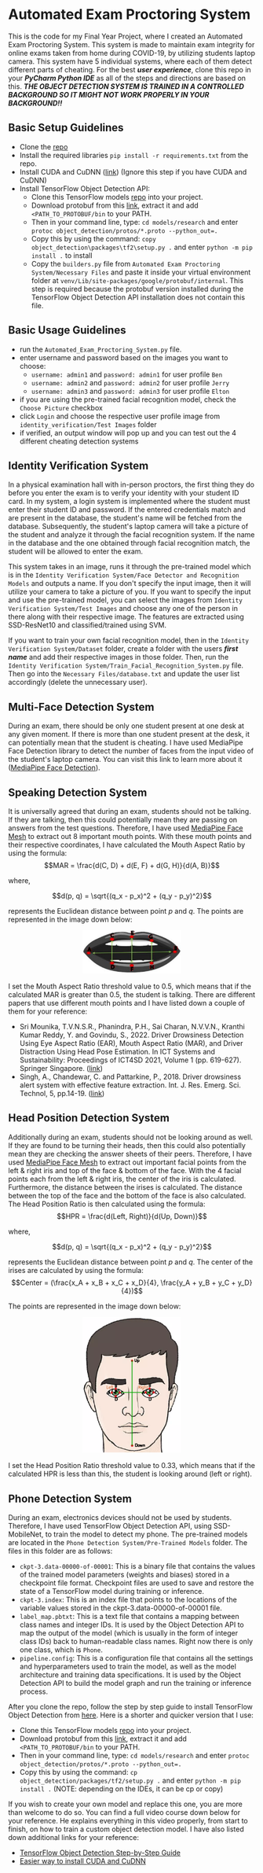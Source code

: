 # Automated Exam Proctoring System
This is the code for my Final Year Project, where I created an Automated Exam Proctoring System. This system is made to maintain exam integrity for online exams taken from home during COVID-19, by utilizing students laptop camera. This system have 5 individual systems, where each of them detect different parts of cheating.
For the best **_user experience_**, clone this repo in your **_PyCharm Python IDE_** as all of the steps and directions are based on this. **_THE OBJECT DETECTION SYSTEM IS TRAINED IN A CONTROLLED BACKGROUND SO IT MIGHT NOT WORK PROPERLY IN YOUR BACKGROUND!!_** 

## Basic Setup Guidelines
- Clone the [repo](https://github.com/blank-ed/Automated_Exam_Proctoring_System.git)
- Install the required libraries `pip install -r requirements.txt` from the repo.
- Install CUDA and CuDNN ([link](https://www.youtube.com/watch?v=hHWkvEcDBO0&t=0s)) (Ignore this step if you have CUDA and CuDNN)
- Install TensorFlow Object Detection API:
  - Clone this TensorFlow models [repo](https://github.com/tensorflow/models) into your project.
  - Download protobuf from this [link](https://github.com/protocolbuffers/protobuf/releases), extract it and add `<PATH_TO_PROTOBUF/bin` to your PATH.
  - Then in your command line, type: `cd models/research` and enter `protoc object_detection/protos/*.proto --python_out=.`
  - Copy this by using the command: `copy object_detection\packages\tf2\setup.py .` and enter `python -m pip install .` to install
  - Copy the `builders.py` file from `Automated Exam Proctoring System/Necessary Files` and paste it inside your virtual environment folder at `venv/Lib/site-packages/google/protobuf/internal`. This step is required because the protobuf version installed during the TensorFlow Object Detection API installation does not contain this file.

## Basic Usage Guidelines
- run the `Automated_Exam_Proctoring_System.py` file.
- enter username and password based on the images you want to choose:
  - `username: admin1` and `password: admin1` for user profile `Ben`
  - `username: admin2` and `password: admin2` for user profile `Jerry`
  - `username: admin3` and `password: admin3` for user profile `Elton`
- if you are using the pre-trained facial recognition model, check the `Choose Picture` checkbox
- click `Login` and choose the respective user profile image from `identity_verification/Test Images` folder
- if verified, an output window will pop up and you can test out the 4 different cheating detection systems

## Identity Verification System
In a physical examination hall with in-person proctors, the first thing they do before you enter the exam is to verify your identity with your student ID card. In my system, a login system is implemented where the student must enter their student ID and password. If the entered credentials match and are present in the database, the student's name will be fetched from the database. Subsequently, the student's laptop camera will take a picture of the student and analyze it through the facial recognition system. If the name in the database and the one obtained through facial recognition match, the student will be allowed to enter the exam.

This system takes in an image, runs it through the pre-trained model which is in the `Identity Verification System/Face Detector and Recognition Models` and outputs a name. If you don't specify the input image, then it will utilize your camera to take a picture of you. If you want to specify the input and use the pre-trained model, you can select the images from `Identity Verification System/Test Images` and choose any one of the person in there along with their respective image. The features are extracted using SSD-ResNet10 and classified/trained using SVM.

If you want to train your own facial recognition model, then in the `Identity Verification System/Dataset` folder, create a folder with the users *__first name__* and add their respective images in those folder. Then, run the `Identity Verification System/Train_Facial_Recognition_System.py` file. 
Then go into the `Necessary Files/database.txt` and update the user list accordingly (delete the unnecessary user).

## Multi-Face Detection System
During an exam, there should be only one student present at one desk at any given moment. If there is more than one student present at the desk, it can potentially mean that the student is cheating. I have used MediaPipe Face Detection library to detect the number of faces from the input video of the student's laptop camera. You can visit this link to learn more about it ([MediaPipe Face Detection](https://github.com/google/mediapipe/blob/master/docs/solutions/face_detection.md)).

## Speaking Detection System
It is universally agreed that during an exam, students should not be talking. If they are talking, then this could potentially mean they are passing on answers from the test questions. Therefore, I have used [MediaPipe Face Mesh](https://github.com/google/mediapipe/blob/master/docs/solutions/face_mesh.md) to extract out 8 important mouth points. With these mouth points and their respective coordinates, I have calculated the Mouth Aspect Ratio by using the formula:
$$MAR = \frac{d(C, D) + d(E, F) + d(G, H)}{d(A, B)}$$

where,

$$d(p, q) = \sqrt{(q_x - p_x)^2 + (q_y - p_y)^2}$$

represents the Euclidean distance between point $p$ and $q$. The points are represented in the image down below:
<p align="center">
  <img src="https://github.com/blank-ed/Automated_Exam_Proctoring_System/blob/master/Necessary%20Files/Mouth%20Aspect%20Ratio.png" width="200" height="auto">
</p>

I set the Mouth Aspect Ratio threshold value to 0.5, which means that if the calculated MAR is greater than 0.5, the student is talking. There are different papers that use different mouth points and I have listed down a couple of them for your reference:
- Sri Mounika, T.V.N.S.R., Phanindra, P.H., Sai Charan, N.V.V.N., Kranthi Kumar Reddy, Y. and Govindu, S., 2022. Driver Drowsiness Detection Using Eye Aspect Ratio (EAR), Mouth Aspect Ratio (MAR), and Driver Distraction Using Head Pose Estimation. In ICT Systems and Sustainability: Proceedings of ICT4SD 2021, Volume 1 (pp. 619-627). Springer Singapore. ([link](https://link.springer.com/chapter/10.1007/978-981-16-5987-4_63))
- Singh, A., Chandewar, C. and Pattarkine, P., 2018. Driver drowsiness alert system with effective feature extraction. Int. J. Res. Emerg. Sci. Technol, 5, pp.14-19. ([link](https://ijrest.net/downloads/volume-5/issue-4/pid-ijrest-54201808.pdf))

## Head Position Detection System
Additionally during an exam, students should not be looking around as well. If they are found to be turning their heads, then this could also potentially mean they are checking the answer sheets of their peers. Therefore, I have used [MediaPipe Face Mesh](https://github.com/google/mediapipe/blob/master/docs/solutions/face_mesh.md) to extract out important facial points from the left & right iris and top of the face & bottom of the face. With the 4 facial points each from the left & right iris, the center of the iris is calculated. Furthermore, the distance between the irises is calculated. The distance between the top of the face and the bottom of the face is also calculated. The Head Position Ratio is then calculated using the formula:
$$HPR = \frac{d(Left, Right)}{d(Up, Down)}$$

where,

$$d(p, q) = \sqrt{(q_x - p_x)^2 + (q_y - p_y)^2}$$

represents the Euclidean distance between point $p$ and $q$. The center of the irises are calculated by using the formula:
$$Center = (\frac{x_A + x_B + x_C + x_D}{4}, \frac{y_A + y_B + y_C + y_D}{4})$$

The points are represented in the image down below:
<p align="center">
  <img src="https://github.com/blank-ed/Automated_Exam_Proctoring_System/blob/master/Necessary%20Files/Head%20Position%20Ratio.png" width="200" height="auto">
</p>

I set the Head Position Ratio threshold value to 0.33, which means that if the calculated HPR is less than this, the student is looking around (left or right).

## Phone Detection System
During an exam, electronics devices should not be used by students. Therefore, I have used TensorFlow Object Detection API, using SSD-MobileNet, to train the model to detect my phone. The pre-trained models are located in the `Phone Detection System/Pre-Trained Models` folder. The files in this folder are as follows:
- `ckpt-3.data-00000-of-00001`: This is a binary file that contains the values of the trained model parameters (weights and biases) stored in a checkpoint file format. Checkpoint files are used to save and restore the state of a TensorFlow model during training or inference.
- `ckpt-3.index`: This is an index file that points to the locations of the variable values stored in the ckpt-3.data-00000-of-00001 file.
- `label_map.pbtxt`: This is a text file that contains a mapping between class names and integer IDs. It is used by the Object Detection API to map the output of the model (which is usually in the form of integer class IDs) back to human-readable class names. Right now there is only one class, which is `Phone`.
- `pipeline.config`: This is a configuration file that contains all the settings and hyperparameters used to train the model, as well as the model architecture and training data specifications. It is used by the Object Detection API to build the model graph and run the training or inference process.

After you clone the repo, follow the step by step guide to install TensorFlow Object Detection from [here](https://tensorflow-object-detection-api-tutorial.readthedocs.io/en/latest/install.html#tensorflow-object-detection-api-installation). Here is a shorter and quicker version that I use:
- Clone this TensorFlow models [repo](https://github.com/tensorflow/models) into your project.
- Download protobuf from this [link](https://github.com/protocolbuffers/protobuf/releases), extract it and add `<PATH_TO_PROTOBUF/bin` to your PATH.
- Then in your command line, type: `cd models/research` and enter `protoc object_detection/protos/*.proto --python_out=.`
- Copy this by using the command: `cp object_detection/packages/tf2/setup.py .` and enter `python -m pip install .` (NOTE: depending on the IDEs, it can be cp or copy)

If you wish to create your own model and replace this one, you are more than welcome to do so. You can find a full video course down below for your reference. He explains everything in this video properly, from start to finish, on how to train a custom object detection model. I have also listed down additional links for your reference:
- [TensorFlow Object Detection Step-by-Step Guide](https://www.youtube.com/watch?v=yqkISICHH-U&t=0s)
- [Easier way to install CUDA and CuDNN](https://www.youtube.com/watch?v=hHWkvEcDBO0&t=0s)
